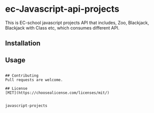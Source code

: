 # ec-Javascript-api-projects


This is EC-school javascript projects API that includes,  Zoo, Blackjack, Blackjack with Class etc, which consumes different API.

## Installation


## Usage


```

## Contributing
Pull requests are welcome.

## License
[MIT](https://choosealicense.com/licenses/mit/)


javascript-projects
